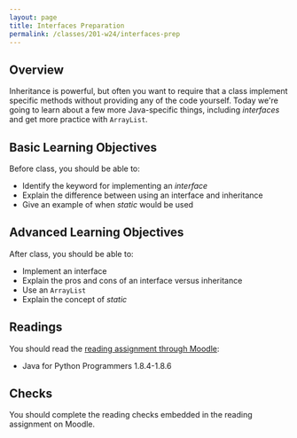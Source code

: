 ```yaml
---
layout: page
title: Interfaces Preparation
permalink: /classes/201-w24/interfaces-prep
---
```


## Overview
Inheritance is powerful, but often you want to require that a class implement specific methods without providing any of the code yourself. Today we're going to learn about a few more Java-specific things, including *interfaces* and get more practice with `ArrayList`.

## Basic Learning Objectives
Before class, you should be able to: 
* Identify the keyword for implementing an *interface*
* Explain the difference between using an interface and inheritance
* Give an example of when *static* would be used


## Advanced Learning Objectives
After class, you should be able to:
* Implement an interface
* Explain the pros and cons of an interface versus inheritance
* Use an `ArrayList`
* Explain the concept of *static*


## Readings
You should read the [reading assignment through Moodle]():

* Java for Python Programmers 1.8.4-1.8.6

## Checks
You should complete the reading checks embedded in the reading assignment on Moodle.